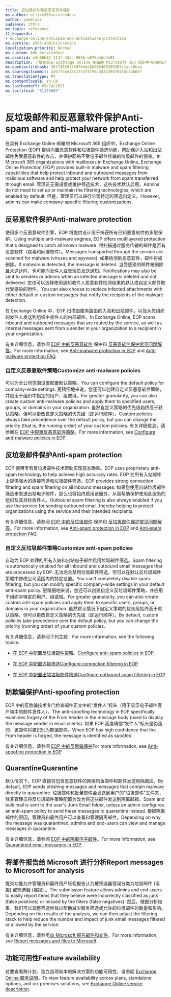 ```yaml
---
title: 反垃圾邮件和反恶意软件保护
ms.author: office365servicedesc
author: pamelaar
audience: ITPro
ms.topic: reference
f1_keywords:
- exchange-online-antispam-and-antimalware-protection
ms.service: o365-administration
localization_priority: Normal
ms.custom: Adm_ServiceDesc
ms.assetid: e3d68b82-114f-43ec-9026-b076a4dc4e02
description: 了解在具有 Exchange Online 邮箱的 Microsoft 365 组织中可用的反垃圾邮件和反恶意软件保护功能。
ms.openlocfilehash: 36f74859f4f076dda5b995468289385c1ecc0eaa
ms.sourcegitcommit: a2b77dae1341753f5f98c3d3b39d70454c3ab05f
ms.translationtype: MT
ms.contentlocale: zh-CN
ms.lasthandoff: 03/24/2021
ms.locfileid: "51173697"
---
```

# <a name="anti-spam-and-anti-malware-protection"></a><span data-ttu-id="c591f-103">反垃圾邮件和反恶意软件保护</span><span class="sxs-lookup"><span data-stu-id="c591f-103">Anti-spam and anti-malware protection</span></span>

<span data-ttu-id="c591f-104">在具有 Exchange Online 邮箱的 Microsoft 365 组织中，Exchange Online Protection (EOP) 提供内置恶意软件和垃圾邮件筛选功能，帮助保护入站和出站邮件免受恶意软件的攻击，并保护网络不受电子邮件传输的垃圾邮件的侵害。</span><span class="sxs-lookup"><span data-stu-id="c591f-104">In Microsoft 365 organizations with mailboxes in Exchange Online, Exchange Online Protection (EOP) provides built-in malware and spam filtering capabilities that help protect inbound and outbound messages from malicious software and help protect your network from spam transferred through email.</span></span> <span data-ttu-id="c591f-105">管理员无需设置或维护筛选技术，这些技术默认启用。</span><span class="sxs-lookup"><span data-stu-id="c591f-105">Admins do not need to set up or maintain the filtering technologies, which are enabled by default.</span></span> <span data-ttu-id="c591f-106">但是，管理员可以进行公司特定的筛选自定义。</span><span class="sxs-lookup"><span data-stu-id="c591f-106">However, admins can make company-specific filtering customizations.</span></span>

## <a name="anti-malware-protection"></a><span data-ttu-id="c591f-107">反恶意软件保护</span><span class="sxs-lookup"><span data-stu-id="c591f-107">Anti-malware protection</span></span>

<span data-ttu-id="c591f-108">使用多个反恶意软件引擎，EOP 将提供设计用于捕获所有已知恶意软件的多层保护。</span><span class="sxs-lookup"><span data-stu-id="c591f-108">Using multiple anti-malware engines, EOP offers multilayered protection that's designed to catch all known malware.</span></span> <span data-ttu-id="c591f-109">将扫描通过服务传输的邮件是否有恶意软件（病毒和间谍软件）。</span><span class="sxs-lookup"><span data-stu-id="c591f-109">Messages transported through the service are scanned for malware (viruses and spyware).</span></span> <span data-ttu-id="c591f-110">如果检测到恶意软件，邮件将被删除。</span><span class="sxs-lookup"><span data-stu-id="c591f-110">If malware is detected, the message is deleted.</span></span> <span data-ttu-id="c591f-111">当受感染的邮件被删除且未送达时，也可能向发件人或管理员发送通知。</span><span class="sxs-lookup"><span data-stu-id="c591f-111">Notifications may also be sent to senders or admins when an infected message is deleted and not delivered.</span></span> <span data-ttu-id="c591f-112">您也可以选择使用通知收件人恶意软件检测结果的默认或自定义邮件取代受感染的附件。</span><span class="sxs-lookup"><span data-stu-id="c591f-112">You can also choose to replace infected attachments with either default or custom messages that notify the recipients of the malware detection.</span></span>

<span data-ttu-id="c591f-113">在 Exchange Online 中，EOP 扫描由服务路由的入站和出站邮件，以及从您组织的发件人发送到组织中收件人的内部邮件。</span><span class="sxs-lookup"><span data-stu-id="c591f-113">In Exchange Online, EOP scans inbound and outbound messages that are routed by the service, as well as internal messages sent from a sender in your organization to a recipient in your organization.</span></span>

<span data-ttu-id="c591f-114">有关详细信息，请参阅 [EOP 中的反恶意软件](/microsoft-365/security/office-365-security/anti-malware-protection) 保护和 [反恶意软件保护常见问题解答](/microsoft-365/security/office-365-security/anti-malware-protection-faq-eop)。</span><span class="sxs-lookup"><span data-stu-id="c591f-114">For more information, see [Anti-malware protection in EOP](/microsoft-365/security/office-365-security/anti-malware-protection) and [Anti-malware protection FAQ](/microsoft-365/security/office-365-security/anti-malware-protection-faq-eop).</span></span>

### <a name="customize-anti-malware-policies"></a><span data-ttu-id="c591f-115">自定义反恶意软件策略</span><span class="sxs-lookup"><span data-stu-id="c591f-115">Customize anti-malware policies</span></span>

<span data-ttu-id="c591f-116">可以为全公司范围设置配置默认策略。</span><span class="sxs-lookup"><span data-stu-id="c591f-116">You can configure the default policy for company-wide settings.</span></span> <span data-ttu-id="c591f-117">更精细地来说，您还可以创建自定义反恶意软件策略，并应用于组织中指定的用户、组或域。</span><span class="sxs-lookup"><span data-stu-id="c591f-117">For greater granularity, you can also create custom anti-malware policies and apply them to specified users, groups, or domains in your organization.</span></span> <span data-ttu-id="c591f-118">虽然自定义策略的优先级始终高于默认策略，但可以更改自定义策略的优先级（即运行顺序）。</span><span class="sxs-lookup"><span data-stu-id="c591f-118">Custom policies always take precedence over the default policy, but you can change the priority (that is, the running order) of your custom policies.</span></span> <span data-ttu-id="c591f-119">有关详细信息，请参阅在 [EOP 中配置反恶意软件策略](/microsoft-365/security/office-365-security/configure-anti-malware-policies)。</span><span class="sxs-lookup"><span data-stu-id="c591f-119">For more information, see [Configure anti-malware policies in EOP](/microsoft-365/security/office-365-security/configure-anti-malware-policies).</span></span>

## <a name="anti-spam-protection"></a><span data-ttu-id="c591f-120">反垃圾邮件保护</span><span class="sxs-lookup"><span data-stu-id="c591f-120">Anti-spam protection</span></span>

<span data-ttu-id="c591f-121">EOP 使用专有反垃圾邮件技术帮助实现高准确率。</span><span class="sxs-lookup"><span data-stu-id="c591f-121">EOP uses proprietary anti-spam technology to help achieve high accuracy rates.</span></span> <span data-ttu-id="c591f-122">EOP 在所有入站邮件上提供强大的连接筛选和垃圾邮件筛选。</span><span class="sxs-lookup"><span data-stu-id="c591f-122">EOP provides strong connection filtering and spam filtering on all inbound messages.</span></span> <span data-ttu-id="c591f-123">如果您使用出站垃圾邮件筛选来发送出站电子邮件，那么也将始终启用该服务，从而帮助保护使用此服务的组织及其目标收件人。</span><span class="sxs-lookup"><span data-stu-id="c591f-123">Outbound spam filtering is also always enabled if you use the service for sending outbound email, thereby helping to protect organizations using the service and their intended recipients.</span></span>

<span data-ttu-id="c591f-124">有关详细信息，请参阅 [EOP 中的反垃圾邮件](/microsoft-365/security/office-365-security/anti-spam-protection) 保护和 [反垃圾邮件保护常见问题解答](/microsoft-365/security/office-365-security/anti-spam-protection-faq)。</span><span class="sxs-lookup"><span data-stu-id="c591f-124">For more information, see [Anti-spam protection in EOP](/microsoft-365/security/office-365-security/anti-spam-protection) and [Anti-spam protection FAQ](/microsoft-365/security/office-365-security/anti-spam-protection-faq).</span></span>

### <a name="customize-anti-spam-policies"></a><span data-ttu-id="c591f-125">自定义反垃圾邮件策略</span><span class="sxs-lookup"><span data-stu-id="c591f-125">Customize anti-spam policies</span></span>

<span data-ttu-id="c591f-126">自动为 EOP 处理的所有入站和出站电子邮件启用垃圾邮件筛选。</span><span class="sxs-lookup"><span data-stu-id="c591f-126">Spam filtering is automatically enabled for all inbound and outbound email messages that are processed by EOP.</span></span> <span data-ttu-id="c591f-127">无法完全禁用垃圾邮件筛选，但可以在默认反垃圾邮件策略中修改公司范围内的特定设置。</span><span class="sxs-lookup"><span data-stu-id="c591f-127">You can't completely disable spam filtering, but you can modify specific company-wide settings in your default anti-spam policy.</span></span> <span data-ttu-id="c591f-128">更精细地来说，您还可以创建自定义反垃圾邮件策略，并应用于组织中特定的用户、组或域。</span><span class="sxs-lookup"><span data-stu-id="c591f-128">For greater granularity, you can also create custom anti-spam policies and apply them to specific users, groups, or domains in your organization.</span></span> <span data-ttu-id="c591f-129">虽然默认情况下自定义策略的优先级始终高于默认策略，但可以更改自定义策略的优先级（即运行顺序）。</span><span class="sxs-lookup"><span data-stu-id="c591f-129">By default, custom policies take precedence over the default policy, but you can change the priority (running order) of your custom policies.</span></span>

<span data-ttu-id="c591f-130">有关详细信息，请参阅下列主题：</span><span class="sxs-lookup"><span data-stu-id="c591f-130">For more information, see the following topics:</span></span>

- <span data-ttu-id="c591f-131">[在 EOP 中配置反垃圾邮件策略](/microsoft-365/security/office-365-security/configure-your-spam-filter-policies)。</span><span class="sxs-lookup"><span data-stu-id="c591f-131">[Configure anti-spam policies in EOP](/microsoft-365/security/office-365-security/configure-your-spam-filter-policies).</span></span>

- [<span data-ttu-id="c591f-132">在 EOP 中配置连接筛选</span><span class="sxs-lookup"><span data-stu-id="c591f-132">Configure connection filtering in EOP</span></span>](/microsoft-365/security/office-365-security/configure-the-connection-filter-policy)

- [<span data-ttu-id="c591f-133">在 EOP 中配置出站垃圾邮件筛选</span><span class="sxs-lookup"><span data-stu-id="c591f-133">Configure outbound spam filtering in EOP</span></span>](/microsoft-365/security/office-365-security/configure-the-outbound-spam-policy)

## <a name="anti-spoofing-protection"></a><span data-ttu-id="c591f-134">防欺骗保护</span><span class="sxs-lookup"><span data-stu-id="c591f-134">Anti-spoofing protection</span></span>

<span data-ttu-id="c591f-135">EOP 中的反欺骗技术专门检查邮件正文中的“发件人”标头（用于显示电子邮件客户端中的邮件发件人）。</span><span class="sxs-lookup"><span data-stu-id="c591f-135">The anti-spoofing technology in EOP specifically examines forgery of the From header in the message body (used to display the message sender in email clients).</span></span> <span data-ttu-id="c591f-136">如果 EOP 高度确信“发件人”标头是伪造的，该邮件将被识别为欺骗邮件。</span><span class="sxs-lookup"><span data-stu-id="c591f-136">When EOP has high confidence that the From header is forged, the message is identified as spoofed.</span></span>

<span data-ttu-id="c591f-137">有关详细信息，请参阅 [EOP 中的反欺骗保护](/microsoft-365/security/office-365-security/anti-spoofing-protection)</span><span class="sxs-lookup"><span data-stu-id="c591f-137">For more information, see [Anti-spoofing protection in EOP](/microsoft-365/security/office-365-security/anti-spoofing-protection)</span></span>

## <a name="quarantine"></a><span data-ttu-id="c591f-138">Quarantine</span><span class="sxs-lookup"><span data-stu-id="c591f-138">Quarantine</span></span>

<span data-ttu-id="c591f-139">默认情况下，EOP 直接将包含恶意软件的网络钓鱼邮件和邮件发送到隔离区。</span><span class="sxs-lookup"><span data-stu-id="c591f-139">By default, EOP sends phishing messages and messages that contain malware directly to quarantine.</span></span> <span data-ttu-id="c591f-140">垃圾邮件和批量邮件会发送到用户的"垃圾邮件"文件夹，除非管理员将反垃圾邮件策略配置为改为将这些邮件发送到隔离邮箱。</span><span class="sxs-lookup"><span data-stu-id="c591f-140">Spam and bulk mail is sent to the user's Junk Email folder, unless an admin configures an anti-spam policy to send these messages to quarantine instead.</span></span> <span data-ttu-id="c591f-141">根据隔离邮件的原因，管理员和最终用户可以查看和管理隔离邮件。</span><span class="sxs-lookup"><span data-stu-id="c591f-141">Depending on why the message was quarantined, admins and end-users can view and manage messages in quarantine.</span></span>

<span data-ttu-id="c591f-142">有关详细信息，请参阅 [EOP 中的隔离电子邮件](/microsoft-365/security/office-365-security/quarantine-email-messages)。</span><span class="sxs-lookup"><span data-stu-id="c591f-142">For more information, see [Quarantined email messages in EOP](/microsoft-365/security/office-365-security/quarantine-email-messages).</span></span>

## <a name="report-messages-to-microsoft-for-analysis"></a><span data-ttu-id="c591f-143">将邮件报告给 Microsoft 进行分析</span><span class="sxs-lookup"><span data-stu-id="c591f-143">Report messages to Microsoft for analysis</span></span>

<span data-ttu-id="c591f-144">提交功能允许管理员和最终用户轻松报告认为被筛选器错误分类为垃圾邮件 (误报) 或筛选器 (漏报) 。</span><span class="sxs-lookup"><span data-stu-id="c591f-144">The submission feature allows admins and end-users to easily report items that they believe were incorrectly classified as junk (false positives) or missed by the filters (false negatives).</span></span> <span data-ttu-id="c591f-145">然后，根据分析结果，我们可以调整筛选堆栈以帮助减少服务筛选或允许的垃圾邮件的数量和影响。</span><span class="sxs-lookup"><span data-stu-id="c591f-145">Depending on the results of the analysis, we can then adjust the filtering stack to help reduce the number and impact of junk email messages filtered or allowed by the service.</span></span>

<span data-ttu-id="c591f-146">有关详细信息，请参见[向 Microsoft 报告邮件和文件](/microsoft-365/security/office-365-security/report-junk-email-messages-to-microsoft)。</span><span class="sxs-lookup"><span data-stu-id="c591f-146">For more information, see [Report messages and files to Microsoft](/microsoft-365/security/office-365-security/report-junk-email-messages-to-microsoft).</span></span>

## <a name="feature-availability"></a><span data-ttu-id="c591f-147">功能可用性</span><span class="sxs-lookup"><span data-stu-id="c591f-147">Feature availability</span></span>

<span data-ttu-id="c591f-148">若要查看跨计划、独立选项和本地解决方案的功能可用性，请参阅 [Exchange Online 服务说明](exchange-online-service-description.md)。</span><span class="sxs-lookup"><span data-stu-id="c591f-148">To view feature availability across plans, standalone options, and on-premises solutions, see [Exchange Online service description](exchange-online-service-description.md).</span></span>